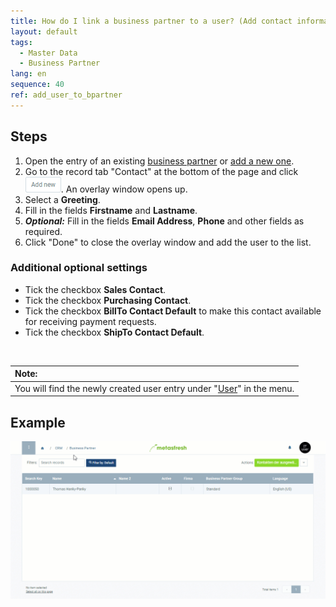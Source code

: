 ```yaml
---
title: How do I link a business partner to a user? (Add contact information)
layout: default
tags:
  - Master Data
  - Business Partner
lang: en
sequence: 40
ref: add_user_to_bpartner
---
```


## Steps
1. Open the entry of an existing [business partner](Menu) or [add a new one](New_Business_Partner).
1. Go to the record tab "Contact" at the bottom of the page and click !["Add new"](assets/Add_New_Button.png). An overlay window opens up.
1. Select a **Greeting**.
1. Fill in the fields **Firstname** and **Lastname**.
1. ***Optional:*** Fill in the fields **Email Address**, **Phone** and other fields as required.
1. Click "Done" to close the overlay window and add the user to the list.

### Additional optional settings
- Tick the checkbox **Sales Contact**.
- Tick the checkbox **Purchasing Contact**.
- Tick the checkbox **BillTo Contact Default** to make this contact available for receiving payment requests.
- Tick the checkbox **ShipTo Contact Default**.

<br>

| **Note:** |
| :--- |
| You will find the newly created user entry under "[User](Menu)" in the menu. |

## Example
![](assets/Add_user_to_BPartner.gif)

